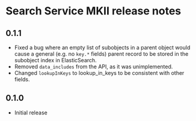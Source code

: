 Search Service MKII release notes
=================================

0.1.1
-----

* Fixed a bug where an empty list of subobjects in a parent object would cause a general (e.g.
  no `key.*` fields) parent record to be stored in the subobject index in ElasticSearch. 
* Removed `data_includes` from the API, as it was unimplemented.
* Changed `lookupInKeys` to lookup\_in_keys to be consistent with other fields.

0.1.0
-----

* Initial release